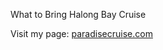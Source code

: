 What to Bring Halong Bay Cruise

Visit my page:
[paradisecruise.com](https://halongbay.webstarts.com/index.html?r=20180829154855)